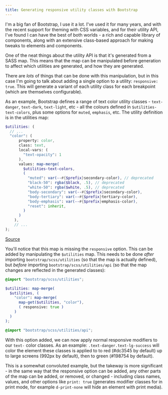 ```yaml
---
title: Generating responsive utility classes with Bootstrap
---
```


I'm a big fan of Bootstrap, I use it a lot. I've used it for many years, and
with the recent support for theming with CSS variables, and for their utility
API, I've found I can have the best of both worlds - a rich and capable library
of components, along with an extensive class-based approach for making tweaks to
elements and components.

One of the neat things about the utility API is that it's generated from a SASS
map. This means that the map can be manipulated before generation to affect
which utilities are generated, and how they are generated.

There are _lots_ of things that can be done with this manipulation, but in this
case I'm going to talk about adding a single option to a utility: `responsive:
true`. This will generate a variant of each utility class for each breakpoint
(which are themselves configurable).

As an example, Bootstrap defines a range of text color utility classes -
`text-danger`, `text-dark`, `text-light`, etc - all the colours defined in
`$utilities-text-colors`, plus some options for `muted`, `emphasis`, etc. The
utility definition is in the utilities map:

```scss
$utilities: (
  // ...
  "color": (
      property: color,
      class: text,
      local-vars: (
        "text-opacity": 1
      ),
      values: map-merge(
        $utilities-text-colors,
        (
          "muted": var(--#{$prefix}secondary-color), // deprecated
          "black-50": rgba($black, .5), // deprecated
          "white-50": rgba($white, .5), // deprecated
          "body-secondary": var(--#{$prefix}secondary-color),
          "body-tertiary": var(--#{$prefix}tertiary-color),
          "body-emphasis": var(--#{$prefix}emphasis-color),
          "reset": inherit,
        )
      )
    ),
    // ...
);
```

[Source](https://github.com/twbs/bootstrap/blob/d2d4581790da2618d3fe063dafaa6205c73aabdd/scss/_utilities.scss#L576)

You'll notice that this map is missing the `responsive` option. This can be
added by manipulating the `$utilities` map. This needs to be done _after_
importing `bootstrap/scss/utilities` (so that the map is actually defined), but
_before_ importing `bootstrap/scss/utilities/api` (so that the map changes are
reflected in the generated classes):

```scss
@import "bootstrap/scss/utilities";

$utilities: map-merge(
  $utilities, (
    "color": map-merge(
      map-get($utilities, "color"),
      ( responsive: true )
    )
  )
);

@import "bootstrap/scss/utilities/api";
```

With this option added, we can now apply normal responsive modifiers to our
`text-` color classes. As an example: `.text-danger.text-lg-success` will color
the element these classes is applied to to red (#dc3545 by default) up to large
screens (992px by default), then to green (#198754 by default).

This is a somewhat convoluted example, but the takeway is more significant - in
the same way that the responsive option can be added, any other parts of the map
can be added, or removed, or changed - including class names, values, and other
options like `print: true` (generates modifier classes for in print mode, for
example `d-print-none` will hide an element with print media).
